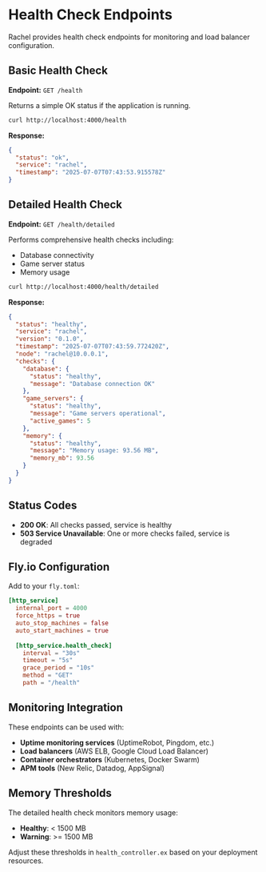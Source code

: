 # Health Check Endpoints

Rachel provides health check endpoints for monitoring and load balancer configuration.

## Basic Health Check

**Endpoint:** `GET /health`

Returns a simple OK status if the application is running.

```bash
curl http://localhost:4000/health
```

**Response:**
```json
{
  "status": "ok",
  "service": "rachel",
  "timestamp": "2025-07-07T07:43:53.915578Z"
}
```

## Detailed Health Check

**Endpoint:** `GET /health/detailed`

Performs comprehensive health checks including:
- Database connectivity
- Game server status
- Memory usage

```bash
curl http://localhost:4000/health/detailed
```

**Response:**
```json
{
  "status": "healthy",
  "service": "rachel",
  "version": "0.1.0",
  "timestamp": "2025-07-07T07:43:59.772420Z",
  "node": "rachel@10.0.0.1",
  "checks": {
    "database": {
      "status": "healthy",
      "message": "Database connection OK"
    },
    "game_servers": {
      "status": "healthy",
      "message": "Game servers operational",
      "active_games": 5
    },
    "memory": {
      "status": "healthy",
      "message": "Memory usage: 93.56 MB",
      "memory_mb": 93.56
    }
  }
}
```

## Status Codes

- **200 OK**: All checks passed, service is healthy
- **503 Service Unavailable**: One or more checks failed, service is degraded

## Fly.io Configuration

Add to your `fly.toml`:

```toml
[http_service]
  internal_port = 4000
  force_https = true
  auto_stop_machines = false
  auto_start_machines = true
  
  [http_service.health_check]
    interval = "30s"
    timeout = "5s"
    grace_period = "10s"
    method = "GET"
    path = "/health"
```

## Monitoring Integration

These endpoints can be used with:
- **Uptime monitoring services** (UptimeRobot, Pingdom, etc.)
- **Load balancers** (AWS ELB, Google Cloud Load Balancer)
- **Container orchestrators** (Kubernetes, Docker Swarm)
- **APM tools** (New Relic, Datadog, AppSignal)

## Memory Thresholds

The detailed health check monitors memory usage:
- **Healthy**: < 1500 MB
- **Warning**: >= 1500 MB

Adjust these thresholds in `health_controller.ex` based on your deployment resources.